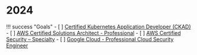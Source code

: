 # 2024

!!! success "Goals"
    - [ ] [Certified Kubernetes Application Developer (CKAD)](https://training.linuxfoundation.org/certification/certified-kubernetes-application-developer-ckad/)
    - [ ] [AWS Certified Solutions Architect - Professional](https://aws.amazon.com/certification/certified-solutions-architect-professional/)
    - [ ] [AWS Certified Security – Specialty](https://aws.amazon.com/tw/certification/certified-security-specialty/)
    - [ ] [Google Cloud - Professional Cloud Security Engineer](https://cloud.google.com/learn/certification/cloud-security-engineer)
